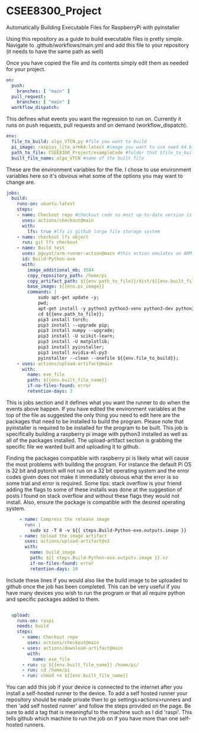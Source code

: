 # CSEE8300_Project
Automatically Building Executable Files for RaspberryPi with pyinstaller


Using this repository as a guide to build executable files is pretty simple. Navigate to .github/workflows/main.yml and add this file to your repository (it needs to have the same path as well)

Once you have copied the file and its contents simply edit them as needed for your project.

```yaml
on:
  push:
    branches: [ "main" ]
  pull_request:
    branches: [ "main" ]
  workflow_dispatch:
```

  This defines what events you want the regression to run on. Currently it runs on push requests, pull requests and on demand (workflow_dispatch).
  
``` yaml 
env:
  file_to_build: algo_VTCN.py #file you want to build
  pi_image: raspios_lite_arm64:latest #image you want to use need 64 bit image for pytorch
  path_to_file: CSEE8300_Project/exampleCode #folder that $file_to_build is in
  built_file_name: algo_VTCN #name of the built file
```

These are the environment variables for the file. I chose to use environment variables here so it's obvious what some of the options you may want to change are.

```yaml
jobs:
  build:
    runs-on: ubuntu-latest
    steps:
    - name: Checkout repo #checkout code so most up-to-date version is accessible to the runner
      uses: actions/checkout@main
      with: 
        lfs: true #lfs is github large file storage system
    - name: checkout lfs object
      run: git lfs checkout
    - name: Build test
      uses: pguyot/arm-runner-action@main #this action emulates an ARM CPU and a desired operating system $pi_image
      id: Build-Python-exe
      with:
        image_additional_mb: 3584
        copy_repository_path: /home/pi
        copy_artifact_path: ${{env.path_to_file}}/dist/${{env.built_file_name}}
        base_image: ${{env.pi_image}}
        commands: |
            sudo apt-get update -y;
            pwd;
            apt-get install -y python3 python3-venv python3-dev python3-pip; 
            cd ${{env.path_to_file}};
            pip3 install torch;
            pip3 install --upgrade pip;
            pip3 install numpy --upgrade;
            pip3 install -U scikit-learn;
            pip3 install -U matplotlib;
            pip3 install pyinstaller;
            pip3 install nvidia-ml-py3
            pyinstaller --clean --onefile ${{env.file_to_build}};
    - uses: actions/upload-artifact@main
      with:
        name: exe_file
        path: ${{env.built_file_name}}
        if-no-files-found: error
        retention-days: 3
```

This is jobs section and it defines what you want the runner to do when the events above happen. If you have edited the environment variables at the top of the file as suggested the only thing you need to edit here are the packages that need to be installed to build the program. Please note that pyinstaller is required to be installed for the program to be built. This job is specifically building a raspberry pi image with python3 installed as well as all of the packages installed. The upload-artifact section is grabbing the specific file we wanted built and uploading it to github.

Finding the packages compatible with raspberry pi is likely what will cause the most problems with building the program. For instance the default Pi OS is 32 bit and pytorch will not run on a 32 bit operating system and the error codes given does not make it immediately obvious what the error is so some trial and error is required. Some tips: stack overflow is your friend adding the flags to some of these installs was done at the suggestion of posts I found on stack overflow and without these flags they would not install. Also, ensure the package is compatible with the desired operating system.

```yaml
     - name: Compress the release image
       run: |
         sudo xz -T 0 -v ${{ steps.Build-Python-exe.outputs.image }}
     - name: Upload the image artifact
       uses: actions/upload-artifact@v3
       with:
         name: build_image
         path: ${{ steps.Build-Python-exe.outputs.image }}.xz
         if-no-files-found: error
         retention-days: 10
```

Include these lines if you would also like the build image to be uploaded to github once the job has been completed. This can be very useful if you have many devices you wish to run the program or that all require python and specific packages added to them.


```yaml

  upload:
    runs-on: raspi
    needs: build
    steps: 
      - name: Checkout repo
        uses: actions/checkout@main
      - uses: actions/download-artifact@main
        with:
          name: exe_file
      - run: cp ${{env.built_file_name}} /home/pi/
      - run: cd /home/pi
      - run: chmod +x ${{env.built_file_name}}
```

You can add this job if your device is connected to the internet after you install a self-hosted runner to the device. To add a self hosted runner your repository should be made private then to go settings>actions>runners and then 'add self hosted runner' and follow the steps provided on the page. Be sure to add a tag that is meaningful to the machine such as I did 'raspi'. This tells github which machine to run the job on if you have more than one self-hosted runners.
